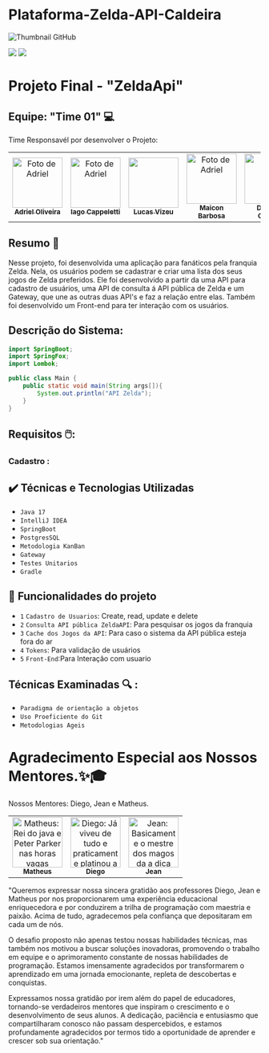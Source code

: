 # Plataforma-Zelda-API-Caldeira
![Thumbnail GitHub](https://i0.wp.com/gamingroi.com/wp-content/uploads/2020/01/The-Legend-of-Zelda-Series.jpg?fit=1200%2C675&ssl=1)



  <a href="#backers" alt="sponsors on Open Collective"><img src="https://opencollective.com/Docusaurus/backers/badge.svg" /></a>
  <a href="#sponsors" alt="Sponsors on Open Collective"><img src="https://opencollective.com/Docusaurus/sponsors/badge.svg" /></a>
# Projeto Final - "ZeldaApi"

<h2>Equipe: "Time 01" 💻</h2>


Time Responsavél por desenvolver o Projeto:

<table>
  <tr>
    <td align="center">
      <a href="https://www.linkedin.com/in/adriel-silveira-de-oliveira-072ba1245?utm_source=share&utm_campaign=share_via&utm_content=profile&utm_medium=ios_app">
       <img src="https://avatars.githubusercontent.com/u/121925084?v=4" width="100px;" alt="Foto de Adriel"/><br>
        <sub>
          <b>Adriel Oliveira</b>
        </sub>
      </a>
    </td>
    <td align="center">
      <a href="https://www.linkedin.com/in/iago-cappeletti?utm_source=share&utm_campaign=share_via&utm_content=profile&utm_medium=ios_app">
        <img src="https://avatars.githubusercontent.com/u/113685735?v=4" width="100px;" alt="Foto de Adriel"/><br>
        <sub>
          <b>Iago Cappeletti</b>
        </sub>
      </a>
    </td>
    <td align="center">
      <a href="https://www.linkedin.com/in/lucas-vizeu-3324b0241?utm_source=share&utm_campaign=share_via&utm_content=profile&utm_medium=ios_app">
        <img src="https://avatars.githubusercontent.com/u/102694035?v=4" width="100px; alt="Foto de Lucas Vizeu"/><br>
        <sub>
          <b>Lucas Vizeu</b>
        </sub>
      </a>
    </td>
      <td align="center">
      <a href="https://www.linkedin.com/in/dev-maicon?utm_source=share&utm_campaign=share_via&utm_content=profile&utm_medium=ios_app">
        <img src="https://avatars.githubusercontent.com/u/106182410?v=4" width="100px;" alt="Foto de Adriel" width="100px; alt="Foto de Maicon Barbosa"/><br>
        <sub>
          <b>Maicon Barbosa</b>
        </sub>
      </a>
    </td>
      <td align="center">
      <a href="https://www.linkedin.com/in/jenifer-gurskas???utmsource=shar&utm_campaign=share_via&utm_content=profle&utmmedium=ios_app">
        <img src="https://avatars.githubusercontent.com/u/102686979?v=4" width="100px; alt="Djenifer Gustav"/><br>
        <sub>
          <b>Djenifer Gurskv</b>
        </sub>
      </a>
    </td>
  </tr>
</table>

## Resumo 🎯

Nesse projeto, foi desenvolvida uma aplicação para fanáticos pela franquia Zelda. Nela, os usuários podem se cadastrar e criar uma lista dos seus jogos de Zelda preferidos. Ele foi desenvolvido a partir da uma API para cadastro de usuários, uma API de consulta á API pública de Zelda e um Gateway, que une as outras duas API's e faz a relação entre elas. Também foi desenvolvido um Front-end para ter interação com os usuários.


## Descrição do Sistema:

```java
import SpringBoot;
import SpringFox;
import Lombok;

public class Main {
    public static void main(String args[]){
        System.out.println("API Zelda");
    }
}
```

## Requisitos 🖱️:


### Cadastro :
## ✔️ Técnicas e Tecnologias Utilizadas

- ``Java 17``
- ``IntelliJ IDEA``
- ``SpringBoot``
- ``PostgresSQL``
- ``Metodologia KanBan``
- ``Gateway``
- ``Testes Unitarios``
- ``Gradle``


## 🔨 Funcionalidades do projeto

- `1` `Cadastro de Usuarios`: Create, read, update e delete
- `2` `Consulta API pública ZeldaAPI`: Para pesquisar os jogos da franquia
- `3` `Cache dos Jogos da API`: Para caso o sistema da API pública esteja fora do ar 
- `4` `Tokens`: Para validação de usuários
- `5` `Front-End`:Para Interação com usuario


## Técnicas Examinadas 🔍 :

- ``Paradigma de orientação a objetos``
- ``Uso Proeficiente do Git``
- ``Metodologias Ageis``


# Agradecimento Especial aos Nossos Mentores.✨🎓

Nossos Mentores: Diego, Jean e Matheus.

<table>
  <tr>
    <td align="center">
      <a href="#">
        <img src=https://avatars.githubusercontent.com/u/9812015?v=4 width="100px;" alt=" Matheus: Rei do java e Peter Parker nas horas vagas"/><br>
        <sub>
          <b>Matheus</b>
        </sub>
      </a>
    </td>
    <td align="center">
      <a href="#">
        <img src=https://avatars.githubusercontent.com/u/46655332?v=4 width="100px;" alt="Diego: Já viveu de tudo e praticamente platinou a vida "/><br>
        <sub>
          <b>Diego</b>
        </sub>
      </a>
    </td>
    <td align="center">
      <a href="#">
        <img src=https://media.licdn.com/dms/image/D4D03AQGvKoeWAf2Mzw/profile-displayphoto-shrink_200_200/0/1685930462169?e=1703116800&v=beta&t=xJqUsQp1cu2wMVPOXPqRth3Oybn7-YsrRzQDKJeaHBs width="100px;" alt="Jean: Basicamente o mestre dos magos da a dica mas com muitos spoilers pelo caminho"/><br>
        <sub>
          <b>Jean</b>
        </sub>
      </a>
    </td>
  </tr>
</table>

"Queremos expressar nossa sincera gratidão aos professores Diego, Jean e Matheus por nos proporcionarem uma experiência educacional enriquecedora e por conduzirem a trilha de programação com maestria e paixão. Acima de tudo, agradecemos pela confiança que depositaram em cada um de nós.

O desafio proposto não apenas testou nossas habilidades técnicas, mas também nos motivou a buscar soluções inovadoras, promovendo o trabalho em equipe e o aprimoramento constante de nossas habilidades de programação. Estamos imensamente agradecidos por transformarem o aprendizado em uma jornada emocionante, repleta de descobertas e conquistas.

Expressamos nossa gratidão por irem além do papel de educadores, tornando-se verdadeiros mentores que inspiram o crescimento e o desenvolvimento de seus alunos. A dedicação, paciência e entusiasmo que compartilharam conosco não passam despercebidos, e estamos profundamente agradecidos por termos tido a oportunidade de aprender e crescer sob sua orientação."



